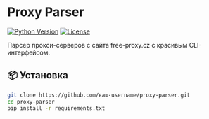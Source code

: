 # Proxy Parser

[![Python Version](https://img.shields.io/badge/python-3.7%2B-blue)](https://python.org)
[![License](https://img.shields.io/badge/license-MIT-green)](LICENSE)

Парсер прокси-серверов с сайта free-proxy.cz с красивым CLI-интерфейсом.

## 📦 Установка
```bash
git clone https://github.com/ваш-username/proxy-parser.git
cd proxy-parser
pip install -r requirements.txt
